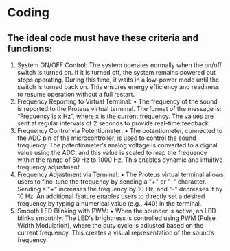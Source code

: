# Coding
## The ideal code must have these criteria and functions:
  1.	System ON/OFF Control:
     The system operates normally when the on/off switch is turned on. If it is turned off, the system remains powered but stops operating. During this time, it waits in a low-power mode until the switch is turned back on. This ensures energy efficiency and readiness to resume operation without a full restart.
  3.	Frequency Reporting to Virtual Terminal:
     •	The frequency of the sound is reported to the Proteus virtual terminal. The format of the message is: “Frequency is x Hz”, where x is the current frequency. The values are sent at regular intervals of 2 seconds to provide real-time feedback.
  4.	Frequency Control via Potentiometer:
     •	The potentiometer, connected to the ADC pin of the microcontroller, is used to control the sound frequency. The potentiometer’s analog voltage is converted to a digital value using the ADC, and this value is scaled to map the frequency within the range of 50 Hz to 1000 Hz. This enables dynamic and intuitive frequency adjustment.
  5.	Frequency Adjustment via Terminal:
     •	The Proteus virtual terminal allows users to fine-tune the frequency by sending a "+" or "-" character. Sending a "+" increases the frequency by 10 Hz, and "-" decreases it by 10 Hz. An additional feature enables users to directly set a desired frequency by typing a numerical value (e.g., 440) in the terminal.
  6.	Smooth LED Blinking with PWM:
     •	When the sounder is active, an LED blinks smoothly. The LED's brightness is controlled using PWM (Pulse Width Modulation), where the duty cycle is adjusted based on the current frequency. This creates a visual representation of the sound’s frequency.
